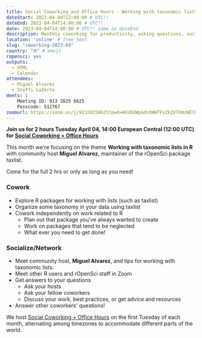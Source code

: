 ```yaml
---
title: Social Coworking and Office Hours - Working with taxonomic lists in R
dateStart: 2023-04-04T12:00:00 # UTC!!
dateEnd: 2023-04-04T14:00:00 # UTC!!
date: 2023-04-04T14:00:00 # UTC!! same as dateEnd
description: Monthly coworking for productivity, asking questions, socializing
location: 'online' # free text
slug: "coworking-2023-04"
country: "🌐" # emoji
ropensci: yes
outputs:
  - HTML
  - Calendar
attendees:
  - Miguel Alvarez
  - Steffi LaZerte
deets: |
    Meeting ID: 913 2825 6625
    Passcode: 512767
zoomurl: https://zoom.us/j/91328256625?pwd=WGVDdWpGdnhWWTFvZkZVTkNzWElNQT09
---
```


<!--
```{r}
d <- lubridate::ymd_hms('2023-04-04 14:00:00', tz = 'Europe/Paris')
lubridate::with_tz(d, 'UTC')
lubridate::with_tz(d, 'America/Winnipeg')
```
-->

**Join us for 2 hours Tuesday April 04, 14:00 European Central (12:00 UTC) for 
[Social Coworking + Office Hours](/blog/2021/08/17/coworking-sessions/)**

This month we're focusing on the theme **Working with taxonomic lists in R** 
with community host **Miguel Alvarez**, maintainer of the rOpenSci package taxlist.

Come for the full 2 hrs or only as long as you need!

### Cowork

- Explore R packages for working with lists (such as taxlist)
- Organize some taxonomy in your data using taxlist
- Cowork independently on work related to R
    - Plan out that package you’ve always wanted to create
    - Work on packages that tend to be neglected
    - What ever you need to get done!

### Socialize/Network

- Meet community host, **Miguel Alvarez**, and tips for working with taxonomic lists.
- Meet other R users and rOpenSci staff in Zoom
- Get answers to your questions
    - Ask your hosts
    - Ask your fellow coworkers
    - Discuss your work, best practices, or get advice and resources
- Answer other coworkers' questions!

We host 
[Social Coworking + Office Hours](/blog/2021/08/17/coworking-sessions/) 
on the first Tuesday of each month, alternating among timezones to 
accommodate different parts of the world.
